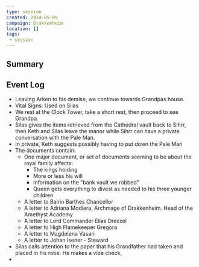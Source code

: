 ```yaml
---
type: session
created: 2024-05-09
campaign: Drakkenheim
location: []
tags:
 - session
---
```



## Summary

## Event Log

- Leaving Arken to his demise, we continue towards Grandpas house.
- Vital Signs: Used on Silas
- We rest at the Clock Tower, take a short rest, then proceed to see Grandpa.
- Silas gives the items retrieved from the Cathedral vault back to Sihrr, then Keth and Silas leave the manor while Sihrr can have a private conversation with the Pale Man.
- In private, Keth suggests possibly having to put down the Pale Man
- The documents contain:
	- One major document, or set of documents seeming to be about the royal family affects:
		- The kings holding
		- More or less his will
		- Information on the "bank vault we robbed"
		- Queen gets everything to divest as needed to his three younger children
	- A letter to Balrin Barthes Chancellor
	- A letter to Adriana Modiera, Archmage of Drakkenheim. Head of the Amethyst Academy
	- A letter to Lord Commander Elias Drexxel
	- A letter to High Flamekeeper Gregora
	- A letter to Magdelena Vasari
	- A letter to Johan Isener - Steward
- Silas calls attention to the paper that his Grandfather had taken and placed in his robe. He makes a vibe check, 
- 
